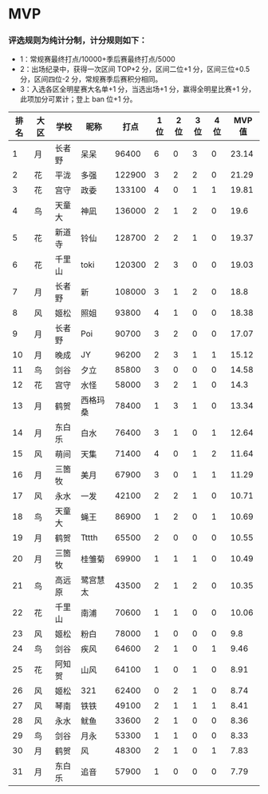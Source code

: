 # MVP

### 评选规则为纯计分制，计分规则如下：
  - 1：常规赛最终打点/10000+季后赛最终打点/5000
  - 2：出场纪录中，获得一次区间 TOP+2 分，区间二位+1 分，区间三位+0.5 分，区间四位-2 分，常规赛季后赛积分相同。
  - 3：入选各区全明星赛大名单+1 分，当选出场+1 分，赢得全明星比赛+1 分，此项加分可累计；登上 ban 位+1 分。
  
|排名	|大区	|学校	|昵称	|打点	|1位	|2位	|3位	|4位	|MVP值|
| -- | ---- | ---- | -------- | ----- | -- | -- | -- | -- | ---- |
|	1	|	月	|	长者野	|	呆呆	|	96400	|	6	|	0	|	3	|	0	|	23.14	|
|	2	|	花	|	平泷	|	多强	|	122900	|	3	|	2	|	2	|	0	|	21.29	|
|	3	|	花	|	宫守	|	政委	|	133100	|	4	|	0	|	1	|	1	|	19.81	|
|	4	|	鸟	|	天童大	|	神凪	|	136000	|	2	|	1	|	2	|	0	|	19.6	|
|	5	|	花	|	新道寺	|	铃仙	|	128700	|	2	|	2	|	1	|	0	|	19.37	|
|	6	|	花	|	千里山	|	toki	|	120300	|	2	|	3	|	0	|	0	|	19.03	|
|	7	|	月	|	长者野	|	新	|	108000	|	3	|	1	|	2	|	0	|	18.8	|
|	8	|	风	|	姬松	|	照姐	|	93800	|	4	|	1	|	0	|	0	|	18.38	|
|	9	|	月	|	长者野	|	Poi	|	90700	|	3	|	2	|	0	|	0	|	17.07	|
|	10	|	月	|	晚成	|	JY	|	96200	|	2	|	3	|	1	|	1	|	15.12	|
|	11	|	鸟	|	剑谷	|	夕立	|	85800	|	3	|	0	|	0	|	0	|	14.58	|
|	12	|	花	|	宫守	|	水怪	|	58000	|	3	|	2	|	1	|	0	|	14.3	|
|	13	|	月	|	鹤贺	|	西格玛桑	|	78400	|	1	|	3	|	1	|	0	|	13.34	|
|	14	|	月	|	东白乐	|	白水	|	76400	|	3	|	1	|	0	|	1	|	12.64	|
|	15	|	风	|	萌间	|	天集	|	71400	|	4	|	0	|	1	|	2	|	11.64	|
|	16	|	月	|	三箇牧	|	美月	|	67900	|	3	|	0	|	1	|	1	|	11.29	|
|	17	|	风	|	永水	|	一发	|	42100	|	2	|	2	|	1	|	0	|	10.71	|
|	18	|	鸟	|	天童大	|	蝇王	|	86900	|	1	|	2	|	0	|	1	|	10.69	|
|	19	|	月	|	鹤贺	|	Tttth	|	65500	|	2	|	0	|	0	|	0	|	10.55	|
|	20	|	月	|	三箇牧	|	桂雏菊	|	69900	|	1	|	1	|	1	|	0	|	10.49	|
|	21	|	鸟	|	高远原	|	鹭宫慧太	|	43500	|	2	|	1	|	2	|	0	|	10.35	|
|	22	|	花	|	千里山	|	南浦	|	70600	|	1	|	1	|	0	|	0	|	10.06	|
|	23	|	风	|	姬松	|	粉白	|	78000	|	1	|	0	|	0	|	0	|	9.8	|
|	24	|	鸟	|	剑谷	|	疾风	|	64600	|	2	|	1	|	0	|	1	|	9.46	|
|	25	|	花	|	阿知贺	|	山风	|	64100	|	1	|	0	|	1	|	0	|	8.91	|
|	26	|	风	|	姬松	|	321	|	62400	|	0	|	2	|	1	|	0	|	8.74	|
|	27	|	风	|	琴南	|	铁铁	|	49100	|	2	|	1	|	1	|	1	|	8.41	|
|	28	|	风	|	永水	|	鱿鱼	|	33600	|	2	|	1	|	0	|	0	|	8.36	|
|	29	|	鸟	|	剑谷	|	月永	|	53300	|	1	|	1	|	0	|	0	|	8.33	|
|	30	|	月	|	鹤贺	|	风	|	48300	|	2	|	1	|	0	|	1	|	7.83	|
|	31	|	月	|	东白乐	|	追音	|	57900	|	1	|	0	|	0	|	0	|	7.79	|





